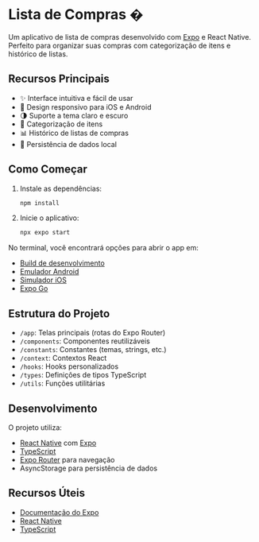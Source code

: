 # Lista de Compras �️

Um aplicativo de lista de compras desenvolvido com [Expo](https://expo.dev) e React Native. Perfeito para organizar suas compras com categorização de itens e histórico de listas.

## Recursos Principais

- ✨ Interface intuitiva e fácil de usar
- 📱 Design responsivo para iOS e Android
- 🌗 Suporte a tema claro e escuro
- 📂 Categorização de itens
- 📊 Histórico de listas de compras
- 💾 Persistência de dados local

## Como Começar

1. Instale as dependências:
   ```bash
   npm install
   ```

2. Inicie o aplicativo:
   ```bash
   npx expo start
   ```

No terminal, você encontrará opções para abrir o app em:

- [Build de desenvolvimento](https://docs.expo.dev/develop/development-builds/introduction/)
- [Emulador Android](https://docs.expo.dev/workflow/android-studio-emulator/)
- [Simulador iOS](https://docs.expo.dev/workflow/ios-simulator/)
- [Expo Go](https://expo.dev/go)

## Estrutura do Projeto

- `/app`: Telas principais (rotas do Expo Router)
- `/components`: Componentes reutilizáveis
- `/constants`: Constantes (temas, strings, etc.)
- `/context`: Contextos React
- `/hooks`: Hooks personalizados
- `/types`: Definições de tipos TypeScript
- `/utils`: Funções utilitárias

## Desenvolvimento

O projeto utiliza:
- [React Native](https://reactnative.dev/) com [Expo](https://expo.dev/)
- [TypeScript](https://www.typescriptlang.org/)
- [Expo Router](https://docs.expo.dev/router/introduction/) para navegação
- AsyncStorage para persistência de dados

## Recursos Úteis

- [Documentação do Expo](https://docs.expo.dev/)
- [React Native](https://reactnative.dev/docs/getting-started)
- [TypeScript](https://www.typescriptlang.org/docs/)
